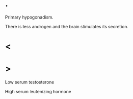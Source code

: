 # .

Primary hypogonadism.

There is less androgen and the brain stimulates its secretion.

# <

# >

Low serum testosterone

High serum leutenizing hormone
